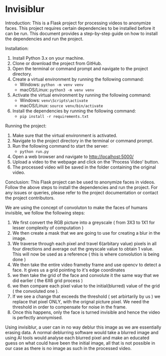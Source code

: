 # Invisiblur

Introduction: This is a Flask project for processing videos to anonymize faces. This project requires certain dependencies to be installed before it can be run. This document provides a step-by-step guide on how to install the dependencies and run the project.

Installation:

1.  Install Python 3.x on your machine.
2.  Clone or download the project from GitHub.
3.  Open the terminal or command prompt and navigate to the project directory.
4.  Create a virtual environment by running the following command:
    -   Windows: `python -m venv venv`
    -   macOS/Linux: `python3 -m venv venv`
5.  Activate the virtual environment by running the following command:
    -   Windows: `venv\Scripts\activate`
    -   macOS/Linux: `source venv/bin/activate`
6.  Install the dependencies by running the following command:
    -   `pip install -r requirements.txt`

Running the project:

1.  Make sure that the virtual environment is activated.
2.  Navigate to the project directory in the terminal or command prompt.
3.  Run the following command to start the server:
    -   `python run.py`
4.  Open a web browser and navigate to <http://localhost:5000/>
5.  Upload a video to the webpage and click on the 'Process Video' button.
6.  The processed video will be saved in the folder containing the original video.

Conclusion: This Flask project can be used to anonymize faces in videos. Follow the above steps to install the dependencies and run the project. For any issues or queries, please refer to the project documentation or contact the project contributors.

We are using the concept of convoluton to make the faces of humans invisible, we follow the following steps:


1) We first convert the RGB picture into a greyscale ( from 3X3 to 1X1 for lesser complexity of computation )
2) We then create a mask that we are going to use for creating a blur in the image.
3)  We traverse through each pixel and travel 6(arbitary value) pixels in all four directions and average out the greyscale value to obtain 1 value. This will now be used as a reference ( this is where convolution is being done )
4) We then take the entire video frameby frame and use opencv to detect a face. It gives us a grid pointing to it's edge coordinates
5) we then take the grid of the face and convolute it the same way that we did earlier ( the 6X6 grid process )
6) we then compare each pixel value to the initial(blurred) value of the grid ( the convoluted one ). 
7) If we see a change that exceeds the threshold ( set arbirtarily by us ) we replace that pixel ONLY, with the orignal picture pixel. We need the threshold in order to compensate for noise in the frame.
8) Once this happens, only the face is turned invisible and hence the video is perfectly anonymised.


Using invisiblur, a user can in no way deblur this image as we are essentially erasing data. A normal deblurring software would take a blurred image and using AI tools would analyse each blurred pixel and make an educated guess on what could have been the initial image, all that is not possible in our case as there is no image as such in the processed video.

